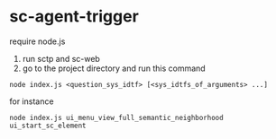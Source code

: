 # sc-agent-trigger

require node.js

1. run sctp and sc-web
2. go to the project directory and run this command
```
node index.js <question_sys_idtf> [<sys_idtfs_of_arguments> ...]
```
for instance
```
node index.js ui_menu_view_full_semantic_neighborhood ui_start_sc_element
```
